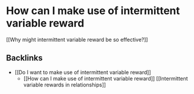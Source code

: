 # How can I make use of intermittent variable reward
[[Why might intermittent variable reward be so effective?]]

## Backlinks
* [[Do I want to make use of intermittent variable reward]]
	* [[How can I make use of intermittent variable reward]]
[[Intermittent variable rewards in relationships]]

<!-- {BearID:20177F96-EC97-429F-B64B-92293E4EB5E9-96794-00005987FFCE9D62} -->
